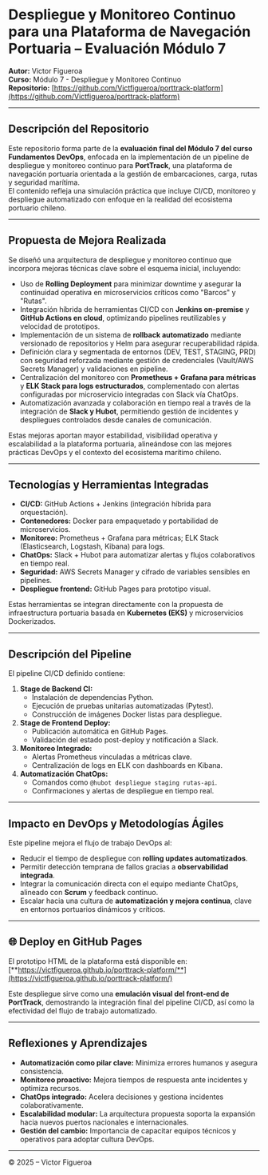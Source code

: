 # Despliegue y Monitoreo Continuo para una Plataforma de Navegación Portuaria – Evaluación Módulo 7

**Autor:** Victor Figueroa  
**Curso:** Módulo 7 - Despliegue y Monitoreo Continuo  
**Repositorio:** [https://github.com/Victfigueroa/porttrack-platform](https://github.com/Victfigueroa/porttrack-platform)

---

## Descripción del Repositorio
Este repositorio forma parte de la **evaluación final del Módulo 7 del curso Fundamentos DevOps**, enfocada en la implementación de un pipeline de despliegue y monitoreo continuo para **PortTrack**, una plataforma de navegación portuaria orientada a la gestión de embarcaciones, carga, rutas y seguridad marítima.  
El contenido refleja una simulación práctica que incluye CI/CD, monitoreo y despliegue automatizado con enfoque en la realidad del ecosistema portuario chileno.

---

## Propuesta de Mejora Realizada  
Se diseñó una arquitectura de despliegue y monitoreo continuo que incorpora mejoras técnicas clave sobre el esquema inicial, incluyendo:  
- Uso de **Rolling Deployment** para minimizar downtime y asegurar la continuidad operativa en microservicios críticos como "Barcos" y "Rutas".  
- Integración híbrida de herramientas CI/CD con **Jenkins on-premise** y **GitHub Actions en cloud**, optimizando pipelines reutilizables y velocidad de prototipos.  
- Implementación de un sistema de **rollback automatizado** mediante versionado de repositorios y Helm para asegurar recuperabilidad rápida.  
- Definición clara y segmentada de entornos (DEV, TEST, STAGING, PRD) con seguridad reforzada mediante gestión de credenciales (Vault/AWS Secrets Manager) y validaciones en pipeline.  
- Centralización del monitoreo con **Prometheus + Grafana para métricas** y **ELK Stack para logs estructurados**, complementado con alertas configuradas por microservicio integradas con Slack vía ChatOps.  
- Automatización avanzada y colaboración en tiempo real a través de la integración de **Slack y Hubot**, permitiendo gestión de incidentes y despliegues controlados desde canales de comunicación.  

Estas mejoras aportan mayor estabilidad, visibilidad operativa y escalabilidad a la plataforma portuaria, alineándose con las mejores prácticas DevOps y el contexto del ecosistema marítimo chileno.


---

## Tecnologías y Herramientas Integradas
- **CI/CD:** GitHub Actions + Jenkins (integración híbrida para orquestación).  
- **Contenedores:** Docker para empaquetado y portabilidad de microservicios.  
- **Monitoreo:** Prometheus + Grafana para métricas; ELK Stack (Elasticsearch, Logstash, Kibana) para logs.  
- **ChatOps:** Slack + Hubot para automatizar alertas y flujos colaborativos en tiempo real.  
- **Seguridad:** AWS Secrets Manager y cifrado de variables sensibles en pipelines.  
- **Despliegue frontend:** GitHub Pages para prototipo visual.

Estas herramientas se integran directamente con la propuesta de infraestructura portuaria basada en **Kubernetes (EKS)** y microservicios Dockerizados.

---

## Descripción del Pipeline
El pipeline CI/CD definido contiene:
1. **Stage de Backend CI:**  
   - Instalación de dependencias Python.  
   - Ejecución de pruebas unitarias automatizadas (Pytest).  
   - Construcción de imágenes Docker listas para despliegue.
2. **Stage de Frontend Deploy:**  
   - Publicación automática en GitHub Pages.  
   - Validación del estado post-deploy y notificación a Slack.
3. **Monitoreo Integrado:**  
   - Alertas Prometheus vinculadas a métricas clave.  
   - Centralización de logs en ELK con dashboards en Kibana.
4. **Automatización ChatOps:**  
   - Comandos como `@hubot despliegue staging rutas-api`.  
   - Confirmaciones y alertas de despliegue en tiempo real.

---

## Impacto en DevOps y Metodologías Ágiles
Este pipeline mejora el flujo de trabajo DevOps al:
- Reducir el tiempo de despliegue con **rolling updates automatizados**.
- Permitir detección temprana de fallos gracias a **observabilidad integrada**.
- Integrar la comunicación directa con el equipo mediante ChatOps, alineado con **Scrum** y feedback continuo.  
- Escalar hacia una cultura de **automatización y mejora continua**, clave en entornos portuarios dinámicos y críticos.

---

## 🌐 Deploy en GitHub Pages
El prototipo HTML de la plataforma está disponible en:  
[**https://victfigueroa.github.io/porttrack-platform/**](https://victfigueroa.github.io/porttrack-platform/)  

Este despliegue sirve como una **emulación visual del front-end de PortTrack**, demostrando la integración final del pipeline CI/CD, así como la efectividad del flujo de trabajo automatizado.

---

## Reflexiones y Aprendizajes
- **Automatización como pilar clave:** Minimiza errores humanos y asegura consistencia.  
- **Monitoreo proactivo:** Mejora tiempos de respuesta ante incidentes y optimiza recursos.  
- **ChatOps integrado:** Acelera decisiones y gestiona incidentes colaborativamente.  
- **Escalabilidad modular:** La arquitectura propuesta soporta la expansión hacia nuevos puertos nacionales e internacionales.  
- **Gestión del cambio:** Importancia de capacitar equipos técnicos y operativos para adoptar cultura DevOps.  

---

© 2025 – Victor Figueroa
